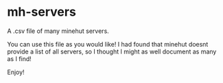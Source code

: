 # mh-servers

A .csv file of many minehut servers.

You can use this file as you would like! I had found that minehut doesnt provide a list of all servers, so I thought I might as well document as many as I find!

Enjoy!
